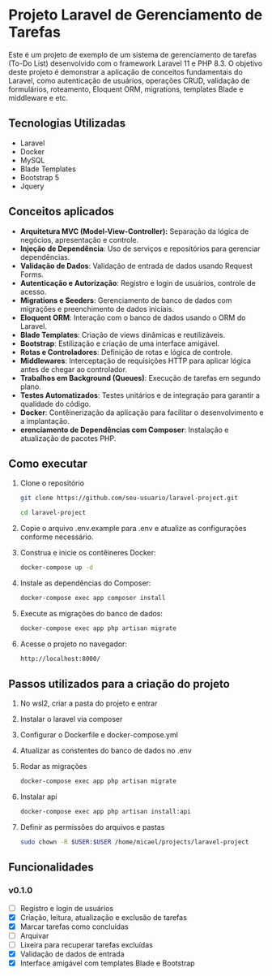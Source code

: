 # Projeto Laravel de Gerenciamento de Tarefas

Este é um projeto de exemplo de um sistema de gerenciamento de tarefas (To-Do List) desenvolvido com o framework Laravel 11 e PHP 8.3. O objetivo deste projeto é demonstrar a aplicação de conceitos fundamentais do Laravel, como autenticação de usuários, operações CRUD, validação de formulários, roteamento, Eloquent ORM, migrations, templates Blade e middleware e etc.

## Tecnologias Utilizadas

- Laravel
- Docker
- MySQL
- Blade Templates
- Bootstrap 5
- Jquery

## Conceitos aplicados

- **Arquitetura MVC (Model-View-Controller):** Separação da lógica de negócios, apresentação e controle.
- **Injeção de Dependência**: Uso de serviços e repositórios para gerenciar dependências.
- **Validação de Dados**: Validação de entrada de dados usando Request Forms.
- **Autenticação e Autorização**: Registro e login de usuários, controle de acesso.
- **Migrations e Seeders**: Gerenciamento de banco de dados com migrações e preenchimento de dados iniciais.
- **Eloquent ORM**: Interação com o banco de dados usando o ORM do Laravel.
- **Blade Templates**: Criação de views dinâmicas e reutilizáveis.
- **Bootstrap**: Estilização e criação de uma interface amigável.
- **Rotas e Controladores**: Definição de rotas e lógica de controle.
- **Middlewares**: Interceptação de requisições HTTP para aplicar lógica antes de chegar ao controlador.
- **Trabalhos em Background (Queues)**: Execução de tarefas em segundo plano.
- **Testes Automatizados**: Testes unitários e de integração para garantir a qualidade do código.
- **Docker**: Contêinerização da aplicação para facilitar o desenvolvimento e a implantação.
- **erenciamento de Dependências com Composer**: Instalação e atualização de pacotes PHP.

## Como executar

1. Clone o repositório

   ```bash
   git clone https://github.com/seu-usuario/laravel-project.git
   ```

   ```bash
   cd laravel-project
   ```

2. Copie o arquivo .env.example para .env e atualize as configurações conforme necessário.
3. Construa e inicie os contêineres Docker:

   ```bash
   docker-compose up -d
   ```

4. Instale as dependências do Composer:

   ```bash
   docker-compose exec app composer install
   ```

5. Execute as migrações do banco de dados:

   ```bash
   docker-compose exec app php artisan migrate
   ```

6. Acesse o projeto no navegador:

   ```bash
   http://localhost:8000/
   ```

## Passos utilizados para a criação do projeto

1. No wsl2, criar a pasta do projeto e entrar
2. Instalar o laravel via composer
3. Configurar o Dockerfile e docker-compose.yml
4. Atualizar as constentes do banco de dados no .env
5. Rodar as migrações

   ```bash
   docker-compose exec app php artisan migrate
   ```

6. Instalar api

   ```bash
   docker-compose exec app php artisan install:api
   ```

7. Definir as permissões do arquivos e pastas

   ```bash
   sudo chown -R $USER:$USER /home/micael/projects/laravel-project
   ```

## Funcionalidades

### v0.1.0

- [ ] Registro e login de usuários
- [x] Criação, leitura, atualização e exclusão de tarefas
- [x] Marcar tarefas como concluídas
- [ ] Arquivar
- [ ] Lixeira para recuperar tarefas excluídas
- [x] Validação de dados de entrada
- [x] Interface amigável com templates Blade e Bootstrap
